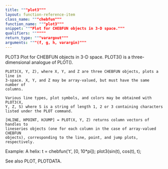 ```yaml
---
title: """plot3"""
layout: function-reference-item
class_name: """chebfun"""
function_name: """plot3"""
snippet: """Plot for CHEBFUN objects in 3-D space."""
qualifiers: """"""
return_type: """varargout"""
arguments: """(f, g, h, varargin)"""
---
```


 PLOT3   Plot for CHEBFUN objects in 3-D space.
    PLOT3() is a three-dimensional analogue of PLOT().
 
    PLOT3(X, Y, Z), where X, Y, and Z are three CHEBFUN objects, plots a line in
    3-space. X, Y, and Z may be array-valued, but must have the same number of
    columns.
 
    Various line types, plot symbols, and colors may be obtained with PLOT3(X,
    Y, Z, S) where S is a string of length 1, 2 or 3 containing characters
    listed under the PLOT command.
 
    [HLINE, HPOINT, HJUMP] = PLOT(X, Y, Z) returns column vectors of handles to
    lineseries objects (one for each column in the case of array-valued CHEBFUN
    objects), corresponding to the line, point, and jump plots, respectively.
 
  Example: A helix:
    t = chebfun('t', [0, 10*pi]);
    plot3(sin(t), cos(t), t);
 
  See also PLOT, PLOTDATA.
